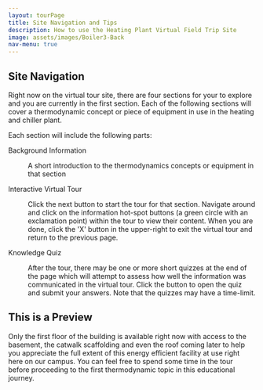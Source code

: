 ```yaml
---
layout: tourPage
title: Site Navigation and Tips
description: How to use the Heating Plant Virtual Field Trip Site
image: assets/images/Boiler3-Back
nav-menu: true
---
```

## Site Navigation
Right now on the virtual tour site, there are four sections for your to explore and you
are currently in the first section. Each of the following sections will cover a
thermodynamic concept or piece of equipment in use in the heating and chiller plant.

Each section will include the following parts:
<dl>
  <dt>Background Information</dt>
  <dd><p>A short introduction to the thermodynamics concepts or equipment in that section</p></dd>

  <dt>Interactive Virtual Tour</dt>
  <dd><p>Click the next button to start the tour for that section. Navigate around and click on
  the information hot-spot buttons (a green circle with an exclamation point) within the tour to
  view their content. When you are done, click the 'X' button in the upper-right to exit the
  virtual tour and return to the previous page.</p></dd>

  <dt>Knowledge Quiz</dt>
  <dd><p>After the tour, there may be one or more short quizzes at the end of the page which will
  attempt to assess how well the information was communicated in the virtual tour. Click the button
  to open the quiz and submit your answers. Note that the quizzes may have a time-limit.</p></dd>
</dl>

## This is a Preview
Only the first floor of the building is available right now with access to the basement,
the catwalk scaffolding and even the roof coming later to help you appreciate the full
extent of this energy efficient facility at use right here on our campus. You can feel
free to spend some time in the tour before proceeding to the first thermodynamic topic
in this educational journey.
